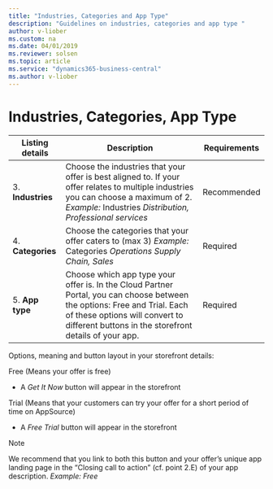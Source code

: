 ```yaml
---
title: "Industries, Categories and App Type"
description: "Guidelines on industries, categories and app type "
author: v-liober
ms.custom: na
ms.date: 04/01/2019
ms.reviewer: solsen
ms.topic: article
ms.service: "dynamics365-business-central"
ms.author: v-liober
---
```


# Industries, Categories, App Type

| Listing details | Description | Requirements |
|-----------------|--------------|-------------|
| 3. **Industries**   | Choose the industries that your offer is best aligned to. If your offer relates to multiple industries you can choose a maximum of 2. *Example:* Industries *Distribution, Professional services* | Recommended  |
| 4. **Categories**   | Choose the categories that your offer caters to (max 3)    *Example:* Categories *Operations Supply Chain, Sales* | Required     |
| 5. **App type**     | Choose which app type your offer is. In the Cloud Partner Portal, you can choose between the options: Free and Trial. Each of these options will convert to different buttons in the storefront details of your app. | Required     |

Options, meaning and button layout in your storefront details:

Free (Means your offer is free)
- A *Get It Now* button will appear in the storefront

Trial (Means that your customers can try your offer for a short period of time on AppSource)
- A *Free Trial* button will appear in the storefront

> [!NOTE]  
> We recommend that you link to both this button and your offer’s unique app landing page in the “Closing call to action” (cf. point 2.E) of your app description. *Example: Free*
